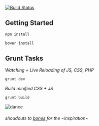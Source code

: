 [![Build Status](https://travis-ci.org/VCUarts/VCUarts-bones.svg?branch=master)](https://travis-ci.org/VCUarts/VCUarts-bones)

## Getting Started
```bash
npm install
```

```bash
bower install
```

## Grunt Tasks  
*Watching + Live Reloading of JS, CSS, PHP*
```bash
grunt dev
```

*Build minified CSS + JS*
```bash
grunt build
```

![dance](http://i.imgur.com/YuP1ruw.gif)

###### shoudouts to [bones](https://github.com/eddiemachado/bones) for the ~inspiration~ 
